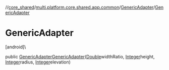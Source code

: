 //[core_shared](../../../index.md)/[multi.platform.core.shared.app.common](../index.md)/[GenericAdapter](index.md)/[GenericAdapter](-generic-adapter.md)

# GenericAdapter

[android]\

public [GenericAdapter](index.md)[GenericAdapter](-generic-adapter.md)([Double](https://docs.oracle.com/javase/8/docs/api/java/lang/Double.html)widthRatio, [Integer](https://docs.oracle.com/javase/8/docs/api/java/lang/Integer.html)height, [Integer](https://docs.oracle.com/javase/8/docs/api/java/lang/Integer.html)radius, [Integer](https://docs.oracle.com/javase/8/docs/api/java/lang/Integer.html)elevation)
